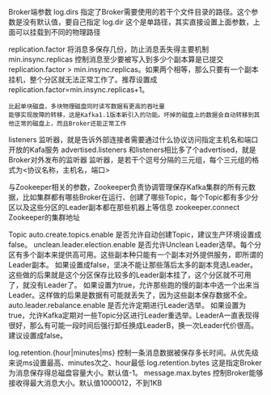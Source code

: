 Broker端参数
log.dirs 指定了Broker需要使用的若干个文件目录的路径。这个参数是没有默认值，要自己指定
log.dir 这个是单路径，其实直接设置上面参数，上面可以挂载到不同的物理路径

replication.factor 将消息多保存几份，防止消息丢失得主要机制
min.insync.replicas 控制消息至少要被写入到多少个副本算是已提交
    replication.factor > min.insync.replicas。如果两个相等，那么只要有一个副本挂机，整个分区就无法正常工作了。推荐设置成replication.factor=min.insync.replicas+1。

    比起单块磁盘，多块物理磁盘同时读写数据有更高的吞吐量
    能够实现故障的转移，这是Kafka1.1版本新引入的功能。坏掉的磁盘上的数据会自动转移到其他正常的磁盘上，而且Broker还能正常工作
listeners 监听器，就是告诉外部连接者需要通过什么协议访问指定主机名和端口开放的Kafa服务
advertised.listeners 和listeners相比多了个advertised，就是Broker对外发布的监听器
    监听器，是若干个逗号分隔的三元组，每个三元组的格式为<协议名称，主机名，端口>

与Zookeeper相关的参数，Zookeeper负责协调管理保存Kafka集群的所有元数据，比如集群都有哪些Broker在运行、创建了哪些Topic，每个Topic都有多少分区以及这些分区的Leader副本都在那些机器上等信息
zookeeper.connect Zookeeper的集群地址

Topic
auto.create.topics.enable 是否允许自动创建Topic，建议生产环境设置成false。
unclean.leader.election.enable 是否允许Unclean Leader选举。每个分区有多个副本来提供高可用。这些副本种只能有一个副本对外提供服务，即所谓的Leader副本。
如果设置成false，坚决不能让那些落后太多的副本竞选Leader。这些做的后果就是这个分区保存比较多的Leader副本挂了，这个分区就不可用了，就没有Leader了。
如果设置为true，允许那些跑的慢的副本中选一个出来当Leader。这样做的后果是数据有可能就丢失了，因为这些副本保存数据不全。
auto.leader.rebalance.enable 是否允许定期进行Leader选举。
如果设置为true，允许Kafka定期对一些Topic分区进行Leader重选举。LeaderA一直表现得很好，那么有可能一段时间后强行卸任换成LeaderB，换一次Leader代价很高。建议设置成false。

log.retention.{hour|minutes|ms} 控制一条消息数据被保存多长时间。从优先级来说ms设置最高、minutes次之、hour最低
log.retention.bytes 这是指定Broker为消息保存得总磁盘容量大小。默认值-1。
message.max.bytes 控制Broker能够接收得最大消息大小。默认值1000012，不到1KB



